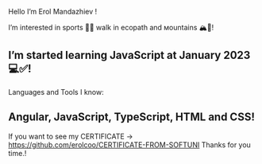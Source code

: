 Hello I’m Erol Mandazhiev  !

I’m interested in sports 🏋️‍♂️ walk in ecopath and мountains 🏔️🌳!

I’m started learning JavaScript at January 2023  💻✅!
----------------------------------------------
Languages and Tools I know:

Angular, JavaScript, TypeScript, HTML and CSS!
----------------------------------------------
If you want to see my CERTIFICATE -> https://github.com/erolcoo/CERTIFICATE-FROM-SOFTUNI 
Thanks for you time.!
